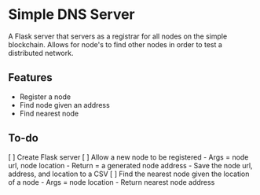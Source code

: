 # Simple DNS Server
A Flask server that servers as a registrar for all nodes on the simple blockchain. Allows for 
node's to find other nodes in order to test a distributed network.

## Features
- Register a node
- Find node given an address
- Find nearest node

## To-do
[ ] Create Flask server
[ ] Allow a new node to be registered
    - Args = node url, node location
    - Return = a generated node address
    - Save the node url, address, and location to a CSV
[ ] Find the nearest node given the location of a node
    - Args = node location
    - Return nearest node address

